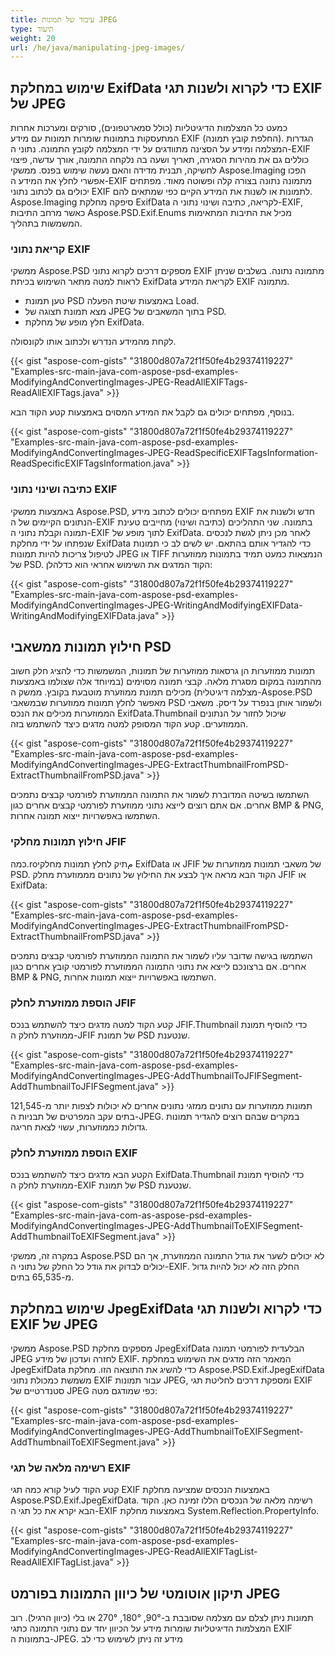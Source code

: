 ```yaml
---
title: עיבוד של תמונות JPEG
type: תיעוד
weight: 20
url: /he/java/manipulating-jpeg-images/
---
```


## **שימוש במחלקת ExifData כדי לקרוא ולשנות תגי EXIF של JPEG**

כמעט כל המצלמות הדיגיטליות (כולל סמארטפונים), סורקים ומערכות אחרות המתעסקות בתמונות שומרות תמונות עם מידע EXIF (החלפת קובץ תמונה). הגדרות המצלמה ומידע על הסצינה מתוודגים על ידי המצלמה לקובץ התמונה. נתוני ה-EXIF כוללים גם את מהירות הסגירה, תאריך ושעה בה נלקחה התמונה, אורך עדשה, פיצוי לחשיקה, תבנית מדידה והאם נעשה שימוש בפנס. ממשקי Aspose.Imaging הפכו אפשרי לחלץ את המידע ה-EXIF מתמונה נתונה בצורה קלה ופשוטה מאוד. מפתחים יכולים גם לכתוב נתוני EXIF לתמונות או לשנות את המידע הקיים כפי שמתאים להם. Aspose.Imaging סיפקה מחלקת ExifData לקריאה, כתיבה ושינוי נתוני ה-EXIF, כאשר מרחב התיבות Aspose.PSD.Exif.Enums מכיל את התיבות המתאימות המשמשות בתהליך.
### **קריאת נתוני EXIF**
ממשקי Aspose.PSD מספקים דרכים לקרוא נתוני EXIF מתמונה נתונה. בשלבים שניתן לראות למטה מתאר השימוש בכיתת ExifData לקריאת המידע EXIF מתמונה.

- טען תמונת PSD באמצעות שיטת הפעלה Load.
- מצא תמונת תצוגה של JPEG בתוך המשאבים של PSD.
- חלץ מופע של מחלקת ExifData.

לקחת מהמידע הנדרש ולכתוב אותו לקונסולה.



{{< gist "aspose-com-gists" "31800d807a72f1f50fe4b29374119227" "Examples-src-main-java-com-aspose-psd-examples-ModifyingAndConvertingImages-JPEG-ReadAllEXIFTags-ReadAllEXIFTags.java" >}}




בנוסף, מפתחים יכולים גם לקבל את המידע המסוים באמצעות קטע הקוד הבא.



{{< gist "aspose-com-gists" "31800d807a72f1f50fe4b29374119227" "Examples-src-main-java-com-aspose-psd-examples-ModifyingAndConvertingImages-JPEG-ReadSpecificEXIFTagsInformation-ReadSpecificEXIFTagsInformation.java" >}}
### **כתיבה ושינוי נתוני EXIF**
באמצעות ממשקי Aspose.PSD, מפתחים יכולים לכתוב מידע EXIF חדש ולשנות את הנתונים הקיימים של ה-EXIF בתמונה. שני התהליכים (כתיבה ושינוי) מחייבים טעינת תמונה וקבלת נתוני ה-EXIF לתוך מופע של ExifData. לאחר מכן ניתן לגשת לנכסים שנפתחו על ידי מחלקת ExifData כדי להגדיר אותם בהתאם. יש לשים לב כי תמונות לטיפול צריכות להיות תמונות JPEG או TIFF הנמצאות כמעט תמיד בתמונות ממוזערות של PSD. הקוד המדגים את השימוש אחראי הוא כדלהלן:



{{< gist "aspose-com-gists" "31800d807a72f1f50fe4b29374119227" "Examples-src-main-java-com-aspose-psd-examples-ModifyingAndConvertingImages-JPEG-WritingAndModifyingEXIFData-WritingAndModifyingEXIFData.java" >}}
## **חילוץ תמונות ממשאבי PSD**
תמונות ממוזערות הן גרסאות ממוזערות של תמונות, המשמשות כדי להציג חלק חשוב מהתמונה במקום מסגרת מלאה. קבצי תמונה מסוימים (במיוחד אלה שצולמו באמצעות מצלמה דיגיטלית) מכילים תמונת ממוזערת מוטבעת בקובץ. ממשק ה-Aspose.PSD מאפשר לחלץ תמונות ממוזערות שבמשאבי PSD ולשמור אותן בנפרד על דיסק. משאבי הממוזערות מכילים את הנכס ExifData.Thumbnail שיכול לחזור על הנתונים הממוזערים. קטע הקוד המסופק למטה מדגים כיצד להשתמש בזה.



{{< gist "aspose-com-gists" "31800d807a72f1f50fe4b29374119227" "Examples-src-main-java-com-aspose-psd-examples-ModifyingAndConvertingImages-JPEG-ExtractThumbnailFromPSD-ExtractThumbnailFromPSD.java" >}}



השתמשו בשיטה המדוברת לשמור את התמונה הממוזערת לפורמטי קבצים נתמכים אחרים. אם אתם רוצים לייצא נתוני ממוזערת לפורמטי קבצים אחרים כגון BMP & PNG, השתמשו באפשרויות ייצוא תמונה אחרות.
### **חילוץ תמונות מחלקי JFIF**
כמה.roمתיק לחלץ תמונות מחלקי ExifData או JFIF של משאבי תמונות ממוזערות של PSD. הקוד הבא מראה איך לבצע את החילוץ של נתונים מממוזערת מחלק JFIF או ExifData:



{{< gist "aspose-com-gists" "31800d807a72f1f50fe4b29374119227" "Examples-src-main-java-com-aspose-psd-examples-ModifyingAndConvertingImages-JPEG-ExtractThumbnailFromPSD-ExtractThumbnailFromPSD.java" >}}



השתמשו בגישה שדובר עליו לשמור את התמונה הממוזערת לפורמטי קבצים נתמכים אחרים. אם ברצונכם לייצא את נתוני התמונה הממוזערת לפורמטי קובץ אחרים כגון BMP & PNG, השתמשו באפשרויות ייצוא תמונות אחרות.
### **הוספת ממוזערת לחלק JFIF**
קטע הקוד למטה מדגים כיצד להשתמש בנכס JFIF.Thumbnail כדי להוסיף תמונת ממוזערת לחלק ה-JFIF של תמונת PSD שנטענת.



{{< gist "aspose-com-gists" "31800d807a72f1f50fe4b29374119227" "Examples-src-main-java-com-aspose-psd-examples-ModifyingAndConvertingImages-JPEG-AddThumbnailToJFIFSegment-AddThumbnailToJFIFSegment.java" >}}


תמונות ממוזערות עם נתונים ממזגי נתונים אחרים לא יכולות לצפות יותר מ-121,545 בתים עקב המפרטים של תבניות ה-JPEG. במקרים שבהם רוצים להגדיר תמונות גדולות כממוזערות, עשוי לצאת חריגה.
### **הוספת ממוזערת לחלק EXIF**
הקטע הבא מדגים כיצד להשתמש בנכס ExifData.Thumbnail כדי להוסיף תמונת ממוזערת לחלק ה-EXIF של תמונת PSD שנטענת.



{{< gist "aspose-com-gists" "31800d807a72f1f50fe4b29374119227" "Examples-src-main-java-com-as-aspose-psd-examples-ModifyingAndConvertingImages-JPEG-AddThumbnailToEXIFSegment-AddThumbnailToEXIFSegment.java" >}}


במקרה זה, ממשקי Aspose.PSD לא יכולים לשער את גודל התמונה הממוזערת, אך הם יכולים לבדוק את גודל כל החלק של נתוני ה-EXIF. החלק הזה לא יכול להיות גדול מ-65,535 בתים.
## **שימוש במחלקת JpegExifData כדי לקרוא ולשנות תגי EXIF של JPEG**
ממשקי Aspose.PSD מספקים מחלקת JpegExifData הבלעדית לפורמטי תמונה JPEG לחזרה ועדכון של מידע EXIF. המאמר הזה מדגים את השימוש במחלקת JpegExifData כדי להשיג את התוצאה הזו. מחלקת Aspose.PSD.Exif.JpegExifData משמשת כמכולת נתוני EXIF עבור תמונות JPEG, ומספקת דרכים לחליטת תגי EXIF סטנדרטיים של JPEG כפי שמודגם מטה:



{{< gist "aspose-com-gists" "31800d807a72f1f50fe4b29374119227" "Examples-src-main-java-com-aspose-psd-examples-ModifyingAndConvertingImages-JPEG-AddThumbnailToEXIFSegment-AddThumbnailToEXIFSegment.java" >}}
### **רשימה מלאה של תגי EXIF**
קטע הקוד לעיל קורא כמה תגי EXIF באמצעות הנכסים שמציעה מחלקת Aspose.PSD.Exif.JpegExifData. רשימה מלאה של הנכסים הללו זמינה כאן. הקוד הבא יקרא את כל תגי ה-EXIF באמצעות מחלקת System.Reflection.PropertyInfo.



{{< gist "aspose-com-gists" "31800d807a72f1f50fe4b29374119227" "Examples-src-main-java-com-aspose-psd-examples-ModifyingAndConvertingImages-JPEG-ReadAllEXIFTagList-ReadAllEXIFTagList.java" >}}
## **תיקון אוטומטי של כיוון התמונות בפורמט JPEG**
תמונות ניתן לצלם עם מצלמה שסובבת ב-90°, 180°, 270° או בלי (כיוון הרגיל). רוב המצלמות הדיגיטליות שומרות מידע על הכיוון יחד עם נתוני התמונה כתגי EXIF בתמונות ה-JPEG. מידע זה ניתן לשימוש כדי לב
